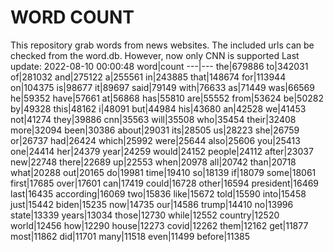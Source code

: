 # WORD COUNT
This repository grab words from news websites. The included urls can be checked from the word.db.
However, now only CNN is supported
Last update: 2022-08-10 00:00:48
word|count
---|---
the|679886
to|342031
of|281032
and|275122
a|255561
in|243885
that|148674
for|113944
on|104375
is|98677
it|89697
said|79149
with|76633
as|71449
was|66569
he|59352
have|57661
at|56868
has|55810
are|55552
from|53624
be|50282
by|49328
this|48162
i|48091
but|44984
his|43680
an|42528
we|41453
not|41274
they|39886
cnn|35563
will|35508
who|35454
their|32408
more|32094
been|30386
about|29031
its|28505
us|28223
she|26759
or|26737
had|26424
which|25992
were|25644
also|25606
you|25413
one|24414
her|24379
year|24259
would|24152
people|24112
after|23037
new|22748
there|22689
up|22553
when|20978
all|20742
than|20718
what|20288
out|20165
do|19981
time|19410
so|18139
if|18079
some|18061
first|17685
over|17601
can|17419
could|16728
other|16594
president|16469
last|16435
according|16069
two|15836
like|15672
told|15590
into|15458
just|15442
biden|15235
now|14735
our|14586
trump|14410
no|13996
state|13339
years|13034
those|12730
while|12552
country|12520
world|12456
how|12290
house|12273
covid|12262
them|12162
get|11877
most|11862
did|11701
many|11518
even|11499
before|11385
